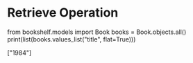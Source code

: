 # Retrieve Operation

from bookshelf.models import Book
books = Book.objects.all()
print(list(books.values_list("title", flat=True)))

["1984"]
